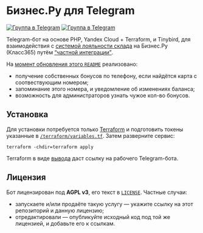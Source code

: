 <h1 id="description"> Бизнес.Ру для Telegram </h1>

<a href="//t.me/bru_tg"><img src="https://img.shields.io/badge/группа-поддержка-FFFFFF?style=flat-square&logo=telegram&logoColor=white" alt="Группа в Telegram"/></a>
<a href="//t.me/bstilbot"><img src="https://img.shields.io/badge/бот-рабочий_пример-FFFFFF?style=flat-square&logo=telegram&logoColor=white" alt="Группа в Telegram"/></a>

<p> 
Telegram-бот 
на основе PHP, Yandex Cloud + Terraform, и Tinybird, 
для взаимодействия с 
<a href="//online.business.ru/vozmozhnosti/sistema-loyalnosti">системой лояльности склада</a> 
на Бизнес.Ру (Класс365) 
путём 
<a href="//api-online.class365.ru/api-polnoe/podklyuchenie_chastnoj_integratsii/3811"><q>частной интеграции</q></a>.
</p>

<p> 
На 
<a href="//github.com/zaboal/tg-bru/commits/main/README.md">момент обновления этого <code>README</code></a>
реализовано:
<ul>
<li>получение собственных бонусов по телефону, 
если найдётся карта с соотвествующим номером;</li>
<li>запоминание этого номера, 
и уведомление об изменениях баланса;</li>
<li>возможность для администраторов узнать чужое кол-во бонусов.</li>
</ul>
</p>

<h2 id="install"> Установка </h2>

<p>
Для установки потребуется только 
<a href="//developer.hashicorp.com/terraform/install">Terraform</a>
и подготовить токены указанные в
<a href="/terraform/variables.tf"><code>/terraform/variables.tf</code></a>.
Затем разверните сервис: 
<pre><code>terraform -chdir=terraform apply</code></pre>
Terraform в виде 
<a href="//developer.hashicorp.com/terraform/language/values/outputs">вывода</a> 
даст ссылку на рабочего Telegram-бота.
</p>

<h2 id="license"> Лицензия </h2>

<p>
Бот лицензирован под <b>AGPL v3</b>, 
его текст в <a href="LICENSE"><code>LICENSE</code></a>. 
Частные случаи: 
<ul>
<li>запускаете и/или продаёте такую услугу 
— укажите ссылку на этот репозиторий 
и данную лицензию;</li>
<li>отредактировали 
— опубликуйте исходный код под той же лицензией, 
и добавьте его к ссылкам.</li>
</ul>
</p>